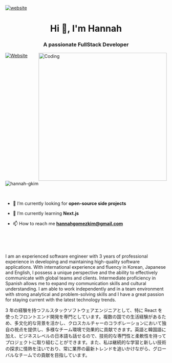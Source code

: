 [![website](https://firebasestorage.googleapis.com/v0/b/hannah-readme.appspot.com/o/hannah-coding-1.jpg?alt=media&token=cb597daa-9b33-452a-a738-a5b620e5c80a)](https://hannahgkim.com/)

<h1 align="center">Hi 👋, I'm Hannah</h1>
<h3 align="center">A passionate FullStack Developer</h3>
<img align="right" alt="Coding" width="400" src="https://firebasestorage.googleapis.com/v0/b/hannah-readme.appspot.com/o/hannah-coding-2.jpg?alt=media&token=200a8f9e-fa80-4e69-9278-bc61eb491491" ">

[![Website](https://img.shields.io/badge/HANNAHGKIM.COM-UP-pink.svg)](https://hannahgkim.com/)
<img src="https://komarev.com/ghpvc/?username=hannah-gkim&label=Profile%20views&color=0e75b6&style=flat" alt="hannah-gkim"  />

<br>

- 🔭 I’m currently looking for **open-source side projects**

- 🌱 I’m currently learning **Next.js**

- 📫 How to reach me **hannahgomezkim@gmail.com**

<br>
<br>
<br>

I am an experienced software engineer with 3 years of professional experience in developing and maintaining high-quality software applications. With international experience and fluency in Korean, Japanese and English, I possess a unique perspective and the ability to effectively communicate with global teams and clients. Intermediate proficiency in Spanish allows me to expand my communication skills and cultural understanding. I am able to work independently and in a team environment with strong analytical and problem-solving skills and I have a great passion for staying current with the latest technology trends.

3 年の経験を持つフルスタックソフトウェアエンジニアとして、特に React を使ったフロントエンド開発を専門としています。複数の国での生活経験があるため、多文化的な背景を活かし、クロスカルチャーのコラボレーションにおいて独自の視点を提供し、多様なチーム環境で効果的に貢献できます。英語と韓国語に加え、ビジネスレベルの日本語も話せるので、技術的な専門性と柔軟性を持ってプロジェクトに取り組むことができます。また、私は継続的な学習と新しい技術の探求に情熱を注いでおり、常に業界の最新トレンドを追いかけながら、グローバルなチームでの貢献を目指しています。

<!-- languages and tools -->
<!-- <h3 align="left">Languages and Tools:</h3>
<p align="left"> <a href="https://developer.mozilla.org/en-US/docs/Web/JavaScript" target="_blank"> <img src="https://img.icons8.com/color/48/000000/javascript--v1.png" alt="javascript" width="40" height="40"/></a> <a href="https://www.w3schools.com/html/" target="_blank"> <img src="https://img.icons8.com/color/48/000000/html-5--v1.png"alt="html5" width="40" height="40"/></a> <a href="https://www.w3schools.com/css/" target="_blank"> <img src="https://img.icons8.com/color/48/000000/css3.png" alt="css3" width="40" height="40"/></a> <a href="https://reactjs.org/" target="_blank"> <img src="https://img.icons8.com/color/48/000000/react-native.png" alt="react" width="40" height="40"/> </a> <a href="https://redux.js.org" target="_blank"> <img src="https://img.icons8.com/color/48/000000/redux.png" alt="redux" width="40" height="40"/> </a> <a href="https://nodejs.org" target="_blank"> <img src="https://img.icons8.com/color/48/000000/nodejs.png" alt="nodejs" width="40" height="40"/> </a> <a href="https://git-scm.com/" target="_blank"> <img src="https://img.icons8.com/color/48/000000/git.png" alt="git" width="40" height="40"/> </a> <a href="https://heroku.com" target="_blank"> <img src="https://img.icons8.com/color/48/000000/heroku.png" alt="heroku" width="40" height="40"/> </a> <a href="https://expressjs.com" target="_blank"> <img src="https://raw.githubusercontent.com/devicons/devicon/master/icons/express/express-original-wordmark.svg" alt="express" width="40" height="40"/> </a>
<a href="https://nestjs.com/" target="_blank">
<img src="https://raw.githubusercontent.com/get-icon/geticon/fc0f660daee147afb4a56c64e12bde6486b73e39/icons/nestjs.svg" alt="postman" width="40" height="40"/> </a><a href="https://graphql.org/" target="_blank">
<img src="https://raw.githubusercontent.com/get-icon/geticon/fc0f660daee147afb4a56c64e12bde6486b73e39/icons/graphql.svg" alt="postman" width="40" height="40"/> </a>
<a href="https://www.postgresql.org" target="_blank"> <img src="https://img.icons8.com/color/48/000000/postgreesql.png" alt="postgresql" width="40" height="40"/> </a><a href="https://webpack.js.org" target="_blank"> <img src="https://img.icons8.com/color/48/000000/webpack.png" alt="webpack" width="40" height="40"/> </a> <a href="https://firebase.google.com/" target="_blank"> <img src="https://img.icons8.com/color/48/000000/google-firebase-console.png" alt="firebase" width="40" height="40"/> <a href="https://cloud.google.com/" target="blank"> </a> <a href="https://cloud.google.com" target="_blank"> <img src="https://www.vectorlogo.zone/logos/google_cloud/google_cloud-icon.svg" alt="gcp" width="40" height="40"/> </a> <a href="https://postman.com" target="_blank">
<img src="https://www.vectorlogo.zone/logos/getpostman/getpostman-icon.svg" alt="postman" width="40" height="40"/> </a>
</p> -->

[website]: https://hannahgkim.com/
[youtube]: https://www.youtube.com/channel/UC_Fa6yrspcGcdNWEZnJmz1g
[linkedin]: https://www.linkedin.com/in/hannah-g-kim/
